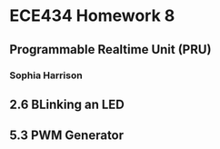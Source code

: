 # ECE434 Homework 8
## Programmable Realtime Unit (PRU)
### Sophia Harrison 

## 2.6 BLinking an LED

## 5.3 PWM Generator
